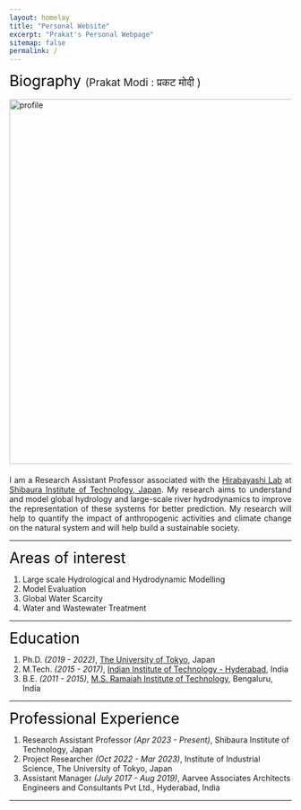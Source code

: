 ```yaml
---
layout: homelay
title: "Personal Website"
excerpt: "Prakat's Personal Webpage"
sitemap: false
permalink: /
---
```


<span style="font-size: 20pt; color:black"> Biography </span>
<span style="font-size: 14pt"> (Prakat Modi : प्रकट मोदी )</span><br>  
<img src="{{ site.url }}{{ site.baseurl }}/images/prakat.jpg" alt="profile" style="width: 650px; float: left; margin-left: 00px; margin-right: 20px; margin-bottom: 20px" /> <br>

<p style="text-align: justify">I am a Research Assistant Professor associated with the <a href="http://www.db.shibaura-it.ac.jp/~hirabayashi/">Hirabayashi Lab</a> at <a href="https://www.shibaura-it.ac.jp/"> Shibaura Institute of Technology, Japan</a>. My research aims to understand and model global hydrology and large-scale river hydrodynamics to improve the representation of these systems for better prediction. My research will help to quantify the impact of anthropogenic activities and climate change on the natural system and will help build a sustainable society.<br /></p>

---

<span style="font-size: 20pt; color:black"> Areas of interest </span>
1. Large scale Hydrological and Hydrodynamic Modelling <br>
2. Model Evaluation
3. Global Water Scarcity 
4. Water and Wastewater Treatment 

---

<span style="font-size: 20pt; color:Black"> Education </span>
1. Ph.D. *(2019 - 2022)*, [The University of Tokyo](https://www.u-tokyo.ac.jp/en/), Japan
2. M.Tech. *(2015 - 2017)*, [Indian Institute of Technology - Hyderabad](https://iith.ac.in/), India
3. B.E. *(2011 - 2015)*, [M.S. Ramaiah Institute of Technology](http://msrit.edu/), Bengaluru, India

---

<span style="font-size: 20pt; color:Black"> Professional Experience </span>
1. Research Assistant Professor *(Apr 2023 - Present)*, Shibaura Institute of Technology, Japan
2. Project Researcher *(Oct 2022 - Mar 2023)*, Institute of Industrial Science, The University of Tokyo, Japan
3. Assistant Manager *(July 2017 - Aug 2019)*, Aarvee Associates Architects Engineers and Consultants Pvt Ltd., Hyderabad, India


---
